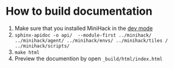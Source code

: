 # How to build documentation

1. Make sure that you installed MiniHack in the [dev mode](../README.md#extending-minihack)
2. `sphinx-apidoc -o api/  --module-first ../minihack/ ../minihack/agent/ ../minihack/envs/ ../minihack/tiles / ../minihack/scripts/`
3. `make html`
4. Preview the documention by open `_build/html/index.html`